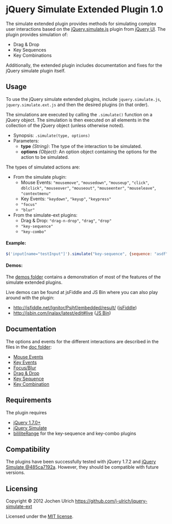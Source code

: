 jQuery Simulate Extended Plugin 1.0
===================================

The simulate extended plugin provides methods for simulating complex user interactions based on the
[jQuery.simulate.js](https://github.com/jquery/jquery-ui/blob/master/tests/jquery.simulate.js) plugin
from [jQuery UI](http://jqueryui.com).
The plugin provides simulation of:

* Drag & Drop
* Key Sequences
* Key Combinations

Additionally, the extended plugin includes documentation and fixes for the jQuery simulate plugin itself.

Usage
-----
To use the jQuery simulate extended plugins, include `jquery.simulate.js`, `jquery.simulate.ext.js`
and then the desired plugins (in that order).

The simulations are executed by calling the `.simulate()` function on a jQuery object. The simulation
is then executed on all elements in the collection of the jQuery object (unless otherwise noted).

- Synopsis: `.simulate(type, options)`
- Parameters:
	* __type__ _{String}_: The type of the interaction to be simulated.
	* __options__ _{Object}_: An option object containing the options for the action to be simulated.

The types of simulated actions are:

- From the simulate plugin:
	- Mouse Events: `"mousemove"`, `"mousedown"`, `"mouseup"`, `"click"`, `dblclick"`,
		`"mouseover"`, `"mouseout"`, `"mouseenter"`, `"mouseleave"`, `"contextmenu"`
	- Key Events: `"keydown"`, `"keyup"`, `"keypress"`
	- `"focus"`
	- `"blur"`
- From the simulate-ext plugins:
	- Drag & Drop: `"drag-n-drop"`, `"drag"`, `"drop"`
	- `"key-sequence"`
	- `"key-combo"`

#### Example: ####
```javascript
$('input[name="testInput"]').simulate("key-sequence", {sequence: "asdf"});
```

#### Demos: ####
The [demos folder](https://github.com/j-ulrich/jquery-simulate-ext/tree/master/demo) contains a
demonstration of most of the features of the simulate extended plugins.

Live demos can be found at jsFiddle and JS Bin where you can also play around with the plugin:

- http://jsfiddle.net/Ignitor/Psjhf/embedded/result/ ([jsFiddle](http://jsfiddle.net/Ignitor/Psjhf/))
- http://jsbin.com/inalax/latest/edit#live ([JS Bin](http://jsbin.com/inalax/latest/edit))


Documentation
-------------
The options and events for the different interactions are described in the files in the [doc folder](https://github.com/j-ulrich/jquery-simulate-ext/tree/master/doc):
* [Mouse Events](https://github.com/j-ulrich/jquery-simulate-ext/tree/master/doc/simulate.md)
* [Key Events](https://github.com/j-ulrich/jquery-simulate-ext/tree/master/doc/simulate.md)
* [Focus/Blur](https://github.com/j-ulrich/jquery-simulate-ext/tree/master/doc/simulate.md)
* [Drag & Drop](https://github.com/j-ulrich/jquery-simulate-ext/tree/master/doc/drag-n-drop.md)
* [Key Sequence](https://github.com/j-ulrich/jquery-simulate-ext/tree/master/doc/key-sequence.md)
* [Key Combination](https://github.com/j-ulrich/jquery-simulate-ext/tree/master/doc/key-combo.md)

Requirements
------------
The plugin requires
* [jQuery 1.7.0+](http://jquery.com)
* [jQuery Simulate](https://github.com/jquery/jquery-ui/blob/master/tests/jquery.simulate.js)
* [bililiteRange](http://bililite.com/blog/2011/01/17/cross-browser-text-ranges-and-selections) for
	the key-sequence and key-combo plugins

Compatibility
------------
The plugins have been successfully tested with jQuery 1.7.2 and [jQuery Simulate @485ca7192a](https://github.com/jquery/jquery-ui/blob/485ca7192ac57d018b8ce4f03e7dec6e694a53b7/tests/jquery.simulate.js).
However, they should be compatible with future versions.


Licensing
---------
Copyright &copy; 2012 Jochen Ulrich
https://github.com/j-ulrich/jquery-simulate-ext

Licensed under the [MIT license](http://opensource.org/licenses/MIT).

